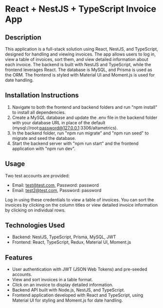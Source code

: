 # React + NestJS + TypeScript Invoice App

## Description

This application is a full-stack solution using React, NestJS, and TypeScript, designed for handling and viewing invoices. The app allows users to log in, view a table of invoices, sort them, and view detailed information about each invoice. The backend is built with NestJS and TypeScript, while the frontend leverages React. The database is MySQL, and Prisma is used as the ORM. The frontend is styled with Material UI and Moment.js is used for date handling.

## Installation Instructions

1. Navigate to both the frontend and backend folders and run "npm install" to install all dependencies.
2. Create a MySQL database and update the .env file in the backend folder with your database URL in place of the default (mysql://root:password@127.0.0.1:3306/altametrics).
3. In the backend folder, run "npm run migrate" and "npm run seed" to migrate and seed the database.
4. Start the backend server with "npm run start" and the frontend application with "npm run dev".

## Usage

Two test accounts are provided:

- Email: test@test.com, Password: password
- Email: test2@test.com, Password: password

Log in using these credentials to view a table of invoices. You can sort the invoices by clicking on the column titles or view detailed invoice information by clicking on individual rows.

## Technologies Used

- Backend: NestJS, TypeScript, Prisma, MySQL, JWT
- Frontend: React, TypeScript, Redux, Material UI, Moment.js

## Features

- User authentication with JWT (JSON Web Tokens) and pre-seeded accounts.
- View and sort invoices in a table format.
- Click on an invoice to display detailed information.
- Backend API built with Node.js, NestJS, and TypeScript.
- Frontend application developed with React and TypeScript, using Material UI for styling and Moment.js for date handling.
